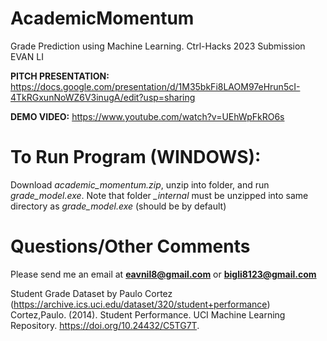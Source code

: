 # AcademicMomentum
Grade Prediction using Machine Learning. Ctrl-Hacks 2023 Submission EVAN LI

**PITCH PRESENTATION:** https://docs.google.com/presentation/d/1M35bkFi8LAOM97eHrun5cI-4TkRGxunNoWZ6V3inugA/edit?usp=sharing

**DEMO VIDEO:** https://www.youtube.com/watch?v=UEhWpFkRO6s

# To Run Program (WINDOWS):
Download *academic_momentum.zip*, unzip into folder, and run *grade_model.exe*. Note that folder *_internal* must be unzipped into same directory as *grade_model.exe* (should be by default)

# Questions/Other Comments
Please send me an email at **eavnil8@gmail.com** or **bigli8123@gmail.com**

Student Grade Dataset by Paulo Cortez (https://archive.ics.uci.edu/dataset/320/student+performance)
Cortez,Paulo. (2014). Student Performance. UCI Machine Learning Repository. https://doi.org/10.24432/C5TG7T.
